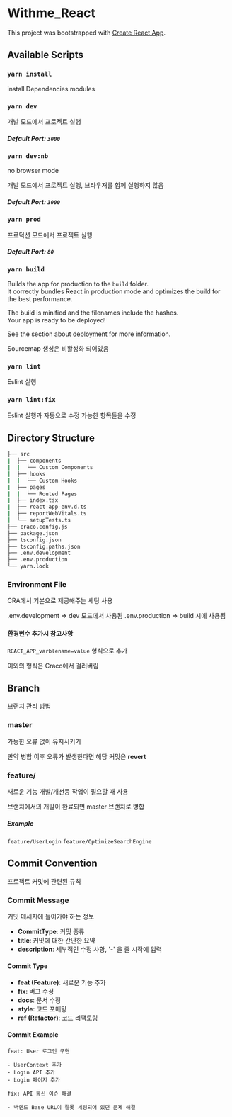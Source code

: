 # Withme_React

This project was bootstrapped with [Create React App](https://github.com/facebook/create-react-app).

## Available Scripts

### `yarn install`

install Dependencies modules

### `yarn dev`

개발 모드에서 프로젝트 실행

##### Default Port: `3000`

### `yarn dev:nb`

no browser mode

개발 모드에서 프로젝트 실행, 브라우져를 함께 실행하지 않음

##### Default Port: `3000`

### `yarn prod`

프로덕션 모드에서 프로젝트 실행

##### Default Port: `80`

### `yarn build`

Builds the app for production to the `build` folder.\
It correctly bundles React in production mode and optimizes the build for the best performance.

The build is minified and the filenames include the hashes.\
Your app is ready to be deployed!

See the section about [deployment](https://facebook.github.io/create-react-app/docs/deployment) for more information.

Sourcemap 생성은 비활성화 되어있음

### `yarn lint`

Eslint 실행

### `yarn lint:fix`

Eslint 실행과 자동으로 수정 가능한 항목들을 수정

## Directory Structure

```bash
├── src
|  ├── components
|  |  └── Custom Components
|  ├── hooks
|  |  └── Custom Hooks
|  ├── pages
|  |  └── Routed Pages
|  ├── index.tsx
|  ├── react-app-env.d.ts
|  ├── reportWebVitals.ts
|  └── setupTests.ts
├── craco.config.js
├── package.json
├── tsconfig.json
├── tsconfig.paths.json
├── .env.development
├── .env.production
└── yarn.lock
```

### Environment File

CRA에서 기본으로 제공해주는 세팅 사용

.env.development => dev 모드에서 사용됨
.env.production => build 시에 사용됨

#### 환경변수 추가시 참고사항

`REACT_APP_varblename=value` 형식으로 추가

이외의 형식은 Craco에서 걸러버림

## Branch

브랜치 관리 방법

### master

가능한 오류 없이 유지시키기

만약 병합 이후 오류가 발생한다면 해당 커밋은 **revert**

### feature/

새로운 기능 개발/개선등 작업이 필요할 때 사용

브랜치에서의 개발이 완료되면 master 브랜치로 병합

##### Example

`feature/UserLogin`
`feature/OptimizeSearchEngine`

## Commit Convention

프로젝트 커밋에 관련된 규칙

### Commit Message

커밋 메세지에 들어가야 하는 정보

-   **CommitType**: 커밋 종류
-   **title**: 커밋에 대한 간단한 요약
-   **description**: 세부적인 수정 사항, '-' 을 줄 시작에 입력

#### Commit Type

-   **feat (Feature)**: 새로운 기능 추가
-   **fix**: 버그 수정
-   **docs**: 문서 수정
-   **style**: 코드 포매팅
-   **ref (Refactor)**: 코드 리팩토링

#### Commit Example

```
feat: User 로그인 구현

- UserContext 추가
- Login API 추가
- Login 페이지 추가
```

```
fix: API 통신 이슈 해결

- 백엔드 Base URL이 잘못 세팅되어 있던 문제 해결
```
